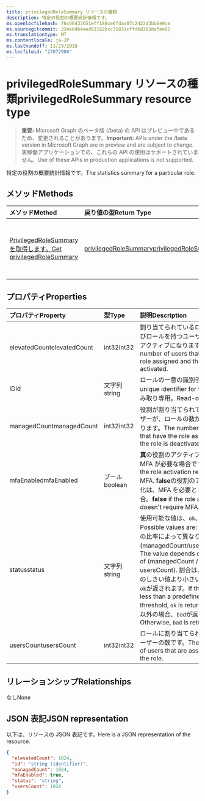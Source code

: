 ```yaml
---
title: privilegedRoleSummary リソースの種類
description: 特定の役割の概要統計情報です。
ms.openlocfilehash: f6c66433651eff188ce6fdaa07c2422d3bb6e0ce
ms.sourcegitcommit: 334e84b4aed63162bcc31831cffd6d363dafee02
ms.translationtype: MT
ms.contentlocale: ja-JP
ms.lasthandoff: 11/29/2018
ms.locfileid: "27072986"
---
```

# <a name="privilegedrolesummary-resource-type"></a><span data-ttu-id="e230f-103">privilegedRoleSummary リソースの種類</span><span class="sxs-lookup"><span data-stu-id="e230f-103">privilegedRoleSummary resource type</span></span>

> <span data-ttu-id="e230f-104">**重要:** Microsoft Graph のベータ版 (/beta) の API はプレビュー中であるため、変更されることがあります。</span><span class="sxs-lookup"><span data-stu-id="e230f-104">**Important:** APIs under the /beta version in Microsoft Graph are in preview and are subject to change.</span></span> <span data-ttu-id="e230f-105">実稼働アプリケーションでの、これらの API の使用はサポートされていません。</span><span class="sxs-lookup"><span data-stu-id="e230f-105">Use of these APIs in production applications is not supported.</span></span>

<span data-ttu-id="e230f-106">特定の役割の概要統計情報です。</span><span class="sxs-lookup"><span data-stu-id="e230f-106">The statistics summary for a particular role.</span></span>


## <a name="methods"></a><span data-ttu-id="e230f-107">メソッド</span><span class="sxs-lookup"><span data-stu-id="e230f-107">Methods</span></span>

| <span data-ttu-id="e230f-108">メソッド</span><span class="sxs-lookup"><span data-stu-id="e230f-108">Method</span></span>           | <span data-ttu-id="e230f-109">戻り値の型</span><span class="sxs-lookup"><span data-stu-id="e230f-109">Return Type</span></span>    |<span data-ttu-id="e230f-110">説明</span><span class="sxs-lookup"><span data-stu-id="e230f-110">Description</span></span>|
|:---------------|:--------|:----------|
|[<span data-ttu-id="e230f-111">PrivilegedRoleSummary を取得します。</span><span class="sxs-lookup"><span data-stu-id="e230f-111">Get privilegedRoleSummary</span></span>](../api/privilegedrolesummary-get.md) | [<span data-ttu-id="e230f-112">privilegedRoleSummary</span><span class="sxs-lookup"><span data-stu-id="e230f-112">privilegedRoleSummary</span></span>](privilegedrolesummary.md) |<span data-ttu-id="e230f-113">PrivilegedRoleSummary オブジェクトのプロパティと関係を参照してください。</span><span class="sxs-lookup"><span data-stu-id="e230f-113">Read properties and relationships of privilegedRoleSummary object.</span></span>|

## <a name="properties"></a><span data-ttu-id="e230f-114">プロパティ</span><span class="sxs-lookup"><span data-stu-id="e230f-114">Properties</span></span>
| <span data-ttu-id="e230f-115">プロパティ</span><span class="sxs-lookup"><span data-stu-id="e230f-115">Property</span></span>     | <span data-ttu-id="e230f-116">型</span><span class="sxs-lookup"><span data-stu-id="e230f-116">Type</span></span>   |<span data-ttu-id="e230f-117">説明</span><span class="sxs-lookup"><span data-stu-id="e230f-117">Description</span></span>|
|:---------------|:--------|:----------|
|<span data-ttu-id="e230f-118">elevatedCount</span><span class="sxs-lookup"><span data-stu-id="e230f-118">elevatedCount</span></span>|<span data-ttu-id="e230f-119">int32</span><span class="sxs-lookup"><span data-stu-id="e230f-119">int32</span></span>|<span data-ttu-id="e230f-120">割り当てられているロールおよびロールを持つユーザーの数がアクティブになります。</span><span class="sxs-lookup"><span data-stu-id="e230f-120">The number of users that have the role assigned and the role is activated.</span></span>|
|<span data-ttu-id="e230f-121">ID</span><span class="sxs-lookup"><span data-stu-id="e230f-121">id</span></span>|<span data-ttu-id="e230f-122">文字列</span><span class="sxs-lookup"><span data-stu-id="e230f-122">string</span></span>| <span data-ttu-id="e230f-123">ロールの一意の識別子です。</span><span class="sxs-lookup"><span data-stu-id="e230f-123">The unique identifier for the role.</span></span> <span data-ttu-id="e230f-124">読み取り専用。</span><span class="sxs-lookup"><span data-stu-id="e230f-124">Read-only.</span></span>|
|<span data-ttu-id="e230f-125">managedCount</span><span class="sxs-lookup"><span data-stu-id="e230f-125">managedCount</span></span>|<span data-ttu-id="e230f-126">int32</span><span class="sxs-lookup"><span data-stu-id="e230f-126">int32</span></span>|<span data-ttu-id="e230f-127">役割が割り当てられているユーザーが、ロールの数が無効になります。</span><span class="sxs-lookup"><span data-stu-id="e230f-127">The number of users that have the role assigned but the role is deactivated.</span></span>|
|<span data-ttu-id="e230f-128">mfaEnabled</span><span class="sxs-lookup"><span data-stu-id="e230f-128">mfaEnabled</span></span>|<span data-ttu-id="e230f-129">ブール</span><span class="sxs-lookup"><span data-stu-id="e230f-129">boolean</span></span>|<span data-ttu-id="e230f-130">**真**の役割のアクティブ化には、MFA が必要な場合です。</span><span class="sxs-lookup"><span data-stu-id="e230f-130">**true** if the role activation requires MFA.</span></span> <span data-ttu-id="e230f-131">**false**の役割のアクティブ化は、MFA を必要としない場合。</span><span class="sxs-lookup"><span data-stu-id="e230f-131">**false** if the role activation doesn't require MFA.</span></span>|
|<span data-ttu-id="e230f-132">status</span><span class="sxs-lookup"><span data-stu-id="e230f-132">status</span></span>|<span data-ttu-id="e230f-133">文字列</span><span class="sxs-lookup"><span data-stu-id="e230f-133">string</span></span>| <span data-ttu-id="e230f-134">使用可能な値は、`ok`、`bad` です。</span><span class="sxs-lookup"><span data-stu-id="e230f-134">Possible values are: `ok`, `bad`.</span></span> <span data-ttu-id="e230f-135">値の比率によって異なります (managedCount/usersCount)。</span><span class="sxs-lookup"><span data-stu-id="e230f-135">The value depends on the ratio of (managedCount / usersCount).</span></span> <span data-ttu-id="e230f-136">割合は、定義済みのしきい値より小さい場合は、`ok`が返されます。</span><span class="sxs-lookup"><span data-stu-id="e230f-136">If the ratio is less than a predefined threshold, `ok` is returned.</span></span> <span data-ttu-id="e230f-137">それ以外の場合、`bad`が返されます。</span><span class="sxs-lookup"><span data-stu-id="e230f-137">Otherwise, `bad` is returned.</span></span>|
|<span data-ttu-id="e230f-138">usersCount</span><span class="sxs-lookup"><span data-stu-id="e230f-138">usersCount</span></span>|<span data-ttu-id="e230f-139">int32</span><span class="sxs-lookup"><span data-stu-id="e230f-139">int32</span></span>|<span data-ttu-id="e230f-140">ロールに割り当てられているユーザーの数です。</span><span class="sxs-lookup"><span data-stu-id="e230f-140">The number of users that are assigned with the role.</span></span>|

## <a name="relationships"></a><span data-ttu-id="e230f-141">リレーションシップ</span><span class="sxs-lookup"><span data-stu-id="e230f-141">Relationships</span></span>
<span data-ttu-id="e230f-142">なし</span><span class="sxs-lookup"><span data-stu-id="e230f-142">None</span></span>


## <a name="json-representation"></a><span data-ttu-id="e230f-143">JSON 表記</span><span class="sxs-lookup"><span data-stu-id="e230f-143">JSON representation</span></span>

<span data-ttu-id="e230f-144">以下は、リソースの JSON 表記です。</span><span class="sxs-lookup"><span data-stu-id="e230f-144">Here is a JSON representation of the resource.</span></span>

<!-- {
  "blockType": "resource",
  "optionalProperties": [

  ],
  "@odata.type": "microsoft.graph.privilegedRoleSummary"
}-->

```json
{
  "elevatedCount": 1024,
  "id": "string (identifier)",
  "managedCount": 1024,
  "mfaEnabled": true,
  "status": "string",
  "usersCount": 1024
}

```

<!-- uuid: 8fcb5dbc-d5aa-4681-8e31-b001d5168d79
2015-10-25 14:57:30 UTC -->
<!-- {
  "type": "#page.annotation",
  "description": "privilegedRoleSummary resource",
  "keywords": "",
  "section": "documentation",
  "tocPath": ""
}-->